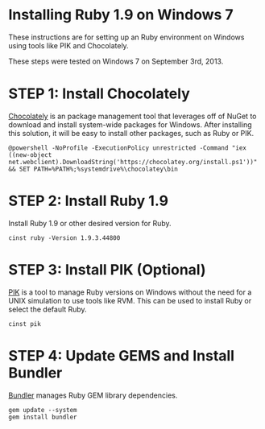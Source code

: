# Installing Ruby 1.9 on Windows 7

These instructions are for setting up an Ruby environment on Windows using tools like PIK and Chocolately.  

These steps were tested on Windows 7 on September 3rd, 2013.


# STEP 1: Install Chocolately

[Chocolately](http://chocolatey.org/) is an package management tool that leverages off of NuGet to download and install system-wide packages for Windows.  After installing this solution, it will be easy to install other packages, such as Ruby or PIK.

```batch
@powershell -NoProfile -ExecutionPolicy unrestricted -Command "iex ((new-object net.webclient).DownloadString('https://chocolatey.org/install.ps1'))" && SET PATH=%PATH%;%systemdrive%\chocolatey\bin
```

# STEP 2: Install Ruby 1.9

Install Ruby 1.9 or other desired version for Ruby.

```batch
cinst ruby -Version 1.9.3.44800
```

# STEP 3: Install PIK (Optional)

[PIK](https://github.com/vertiginous/pik) is a tool to manage Ruby versions on Windows without the need for a UNIX simulation to use tools like RVM.  This can be used to install Ruby or select the default Ruby.

```batch
cinst pik
```

# STEP 4: Update GEMS and Install Bundler

[Bundler](http://bundler.io/) manages Ruby GEM library dependencies.

```batch
gem update --system
gem install bundler
```
